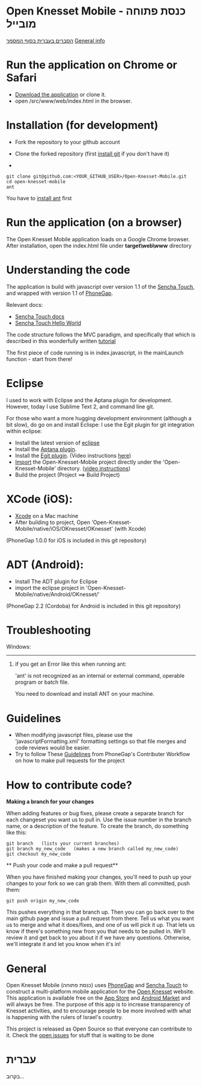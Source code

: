 Open Knesset Mobile - כנסת פתוחה מובייל
========
[הסברים בעברית בסוף המסמך](#%D7%A2%D7%91%D7%A8%D7%99%D7%AA)
[General info](#general)

Run the application on Chrome or Safari
========

 - [Download the application](https://github.com/gardenofwine/Open-Knesset-Mobile/archive/master.zip) or clone it.
 - open /src/www/web/index.html in the browser.

Installation (for development)
========

- Fork the repository to your github account
- Clone the forked repository (first [install git](http://help.github.com/win-set-up-git/) if you don't have it)

-

    git clone git@github.com:<YOUR_GITHUB_USER>/Open-Knesset-Mobile.git
    cd open-knesset-mobile
    ant

You have to [install ant](http://ant.apache.org/manual/install.html) first

Run the application (on a browser)
========

The Open Knesset Mobile application loads on a Google Chrome browser. After installation, open the index.html file under **target\web\www** directory


Understanding the code
========

The application is build with javascript over version 1.1 of the  [Sencha Touch](http://www.sencha.com/products/touch/), and wrapped with version 1.1 of [PhoneGap](http://phonegap.com/).

Relevant docs:

- [Sencha Touch docs](http://docs.sencha.com/touch/1-1/)
- [Sencha Touch Hello World](http://www.sencha.com/learn/hello-world/)

The code structure follows the MVC paradigm, and specifically that which is described in this wonderfully written [tutorial](http://www.onlinesolutionsdevelopment.com/blog/mobile-development/creating-a-sencha-touch-mvc-application-from-scratch-part-1/)

The first piece of code running is in index.javascript, in the mainLaunch function - start from there!


Eclipse
========

I used to work with Eclipse and the Aptana plugin for development. However, today I use Sublime Text 2, and command line git.

For those who want a more hugging development environment (although a bit slow), do go on and install Eclispe:
I use the Egit plugin for git integration within eclipse:

- Install the latest version of [eclipse](http://www.eclipse.org/downloads/?osType=win32)
- Install the [Aptana plugin](http://www.aptana.com/downloads/start).
- Install the [Egit plugin](http://www.eclipse.org/egit/). (Video instructions [here](http://www.youtube.com/watch?v=I7fbCE5nWPU))
- [Import](http://help.eclipse.org/helios/index.jsp?topic=%2Forg.eclipse.platform.doc.user%2Ftasks%2Ftasks-importproject.htm) the Open-Knesset-Mobile project directly under the 'Open-Knesset-Mobile' directory. ([video instructions](http://www.youtube.com/watch?v=IkYngHQTx7Y))
- Build the project (Project ==> Build Project)

XCode (iOS):
=========

- [Xcode](https://developer.apple.com/xcode/index.php) on a Mac machine
- After building to project, Open 'Open-Knesset-Mobile/native/iOS/OKnesset/OKnesset' (with Xcode)

(PhoneGap 1.0.0 for iOS is included in this git repository)

ADT (Android):
========

- Install The ADT plugin for Eclipse
- import the eclipse project in 'Open-Knesset-Mobile/native/Android/OKnesset/'

(PhoneGap 2.2 (Cordoba) for Android is included in this git repository)


Troubleshooting
========

Windows:

--------

1) if you get an Error like this when running ant:

    'ant' is not recognized as an internal or external command,
    operable program or batch file.

   You need to download and install ANT on your machine.

Guidelines
========

- When modifying javascript files, please use the 'javascriptFormatting.xml' formatting settings so that file merges and code reviews would be easier.
- Try to follow These [Guidelines](http://wiki.phonegap.com/w/page/28618504/Git%3A%20Contributor%20Workflow) from PhoneGap's Contributer Workflow on how to make pull requests for the project

How to contribute code?
========
**Making a branch for your changes**

When adding features or bug fixes, please create a separate branch for each changeset you want us to pull in. Use the issue number in the branch name, or a description of the feature. To create the branch, do something like this:

	git branch   (lists your current branches)
	git branch my_new_code   (makes a new branch called my_new_code)
	git checkout my_new_code

** Push your code and make a pull request**

When you have finished making your changes, you'll need to push up your changes to your fork so we can grab them. With them all committed, push them:

	git push origin my_new_code

This pushes everything in that branch up. Then you can go back over to the main github page and issue a pull request from there.  Tell us what you want us to merge and what it does/fixes, and one of us will pick it up.
That lets us know if there's something new from you that needs to be pulled in. We'll review it and get back to you about it if we have any questions. Otherwise, we'll integrate it and let you know when it's in!

General
========
Open Knesset Mobile (כנסת פתוחה) uses [PhoneGap](http://www.phonegap.com) and [Sencha Touch](http://www.sencha.com/products/touch/) to construct a multi-platform mobile application for the [Open Knesset](http://www.oknesset.rog) website.
This application is available free on the [App Store](http://itunes.apple.com/us/app/id475096101) and [Android Market](https://market.android.com/details?id=org.oknesset) and will always be free.
The purpose of this app is to increase transparency of Knesset activities, and to encourage people to be more involved with what is happening with the rulers of Israel's country.

This project is released as Open Source so that everyone can contribute to it.
Check the [open issues](https://github.com/gardenofwine/Open-Knesset-Mobile/issues) for stuff that is waiting to be done

עברית
=======
בקרוב...
